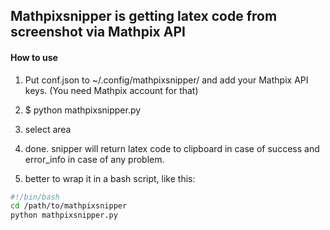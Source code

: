 ## Mathpixsnipper is getting latex code from screenshot via Mathpix API

#### How to use

1. Put conf.json to ~/.config/mathpixsnipper/ and add your Mathpix API keys. 
(You need Mathpix account for that)

2. $ python mathpixsnipper.py
3. select area
4. done. snipper will return latex code to clipboard in case of success
and error_info in case of any problem.
5. better to wrap it in a bash script, like this: 

```bash
#!/bin/bash
cd /path/to/mathpixsnipper
python mathpixsnipper.py
```